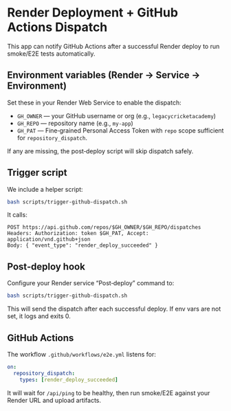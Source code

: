 # Render Deployment + GitHub Actions Dispatch

This app can notify GitHub Actions after a successful Render deploy to run smoke/E2E tests automatically.

## Environment variables (Render → Service → Environment)

Set these in your Render Web Service to enable the dispatch:

- `GH_OWNER` — your GitHub username or org (e.g., `legacycricketacademy`)
- `GH_REPO` — repository name (e.g., `my-app`)
- `GH_PAT` — Fine‑grained Personal Access Token with `repo` scope sufficient for `repository_dispatch`.

If any are missing, the post‑deploy script will skip dispatch safely.

## Trigger script

We include a helper script:

```bash
bash scripts/trigger-github-dispatch.sh
```

It calls:

```
POST https://api.github.com/repos/$GH_OWNER/$GH_REPO/dispatches
Headers: Authorization: token $GH_PAT, Accept: application/vnd.github+json
Body: { "event_type": "render_deploy_succeeded" }
```

## Post‑deploy hook

Configure your Render service “Post‑deploy” command to:

```bash
bash scripts/trigger-github-dispatch.sh
```

This will send the dispatch after each successful deploy. If env vars are not set, it logs and exits 0.

## GitHub Actions

The workflow `.github/workflows/e2e.yml` listens for:

```yaml
on:
  repository_dispatch:
    types: [render_deploy_succeeded]
```

It will wait for `/api/ping` to be healthy, then run smoke/E2E against your Render URL and upload artifacts.
